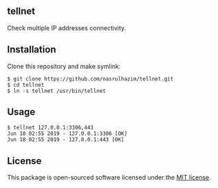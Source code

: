 ## tellnet

Check multiple IP addresses connectivity.

## Installation

Clone this repository and make symlink:

```
$ git clone https://github.com/nasrulhazim/tellnet.git
$ cd tellnet
$ ln -s tellnet /usr/bin/tellnet
```

## Usage

```
$ tellnet 127.0.0.1:3306,443
Jun 18 02:55 2019 - 127.0.0.1:3306 [OK]
Jun 18 02:55 2019 - 127.0.0.1:443 [OK]
```

## License

This package is open-sourced software licensed under the [MIT license](http://opensource.org/licenses/MIT).
